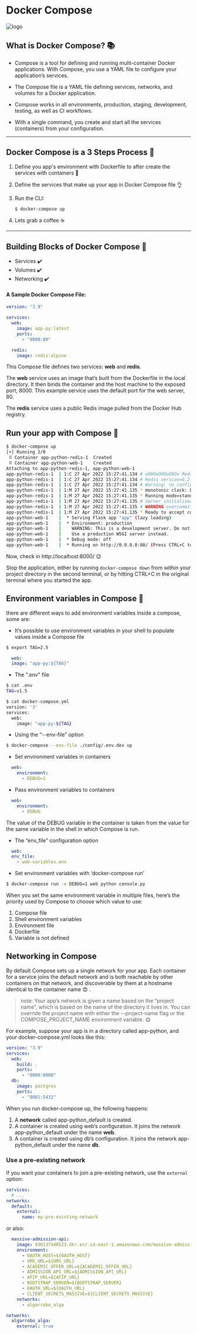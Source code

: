# Docker Compose 

![logo](docker-compose-logo2.png)
## What is Docker Compose? :books:

 - Compose is a tool for defining and running multi-container Docker applications. With Compose, you use a YAML file to configure your application’s services.  

 - The Compose file is a YAML file defining services, networks, and volumes for a Docker application.

 - Compose works in all environments, production, staging, development, testing, as well as CI workflows.

 - With a single command, you create and start all the services (containers) from your configuration.

---

## Docker Compose is a 3 Steps Process :trident:

1. Define you app's environment with Dockerfile to after create the services with containers :whale:

2. Define the services that make up your app in Docker Compose file :ok_hand:

3. Run the CLI:
    
    ```bash
    $ docker-compose up
    ```

4. Lets grab a coffee :coffee:  

---
## Building Blocks of Docker Compose :whale:

- Services :heavy_check_mark:
- Volumes :heavy_check_mark:
- Networking :heavy_check_mark:

#### A Sample Docker Compose File:

```YAML
version: "3.9"

services:
  web:
    image: app-py:latest
    ports:
      - "8000:80"

  redis:
    image: redis:alpine
```
This Compose file defines two services: **web** and **redis**.

The **web** service uses an image that’s built from the Dockerfile in the local directory.  It then binds the container and the host machine to the exposed port, 8000. This example service uses the default port for the web server, 80.

The **redis** service uses a public Redis image pulled from the Docker Hub registry.

## Run your app with Compose :runner:

```bash
$ docker-compose up                     
[+] Running 2/0
 ⠿ Container app-python-redis-1  Created                                                                                                                                                                                                 0.0s
 ⠿ Container app-python-web-1    Created                                                                                                                                                                                                 0.0s
Attaching to app-python-redis-1, app-python-web-1
app-python-redis-1  | 1:C 27 Apr 2022 15:27:41.134 # oO0OoO0OoO0Oo Redis is starting oO0OoO0OoO0Oo
app-python-redis-1  | 1:C 27 Apr 2022 15:27:41.134 # Redis version=6.2.6, bits=64, commit=00000000, modified=0, pid=1, just started
app-python-redis-1  | 1:C 27 Apr 2022 15:27:41.134 # Warning: no config file specified, using the default config. In order to specify a config file use redis-server /path/to/redis.conf
app-python-redis-1  | 1:M 27 Apr 2022 15:27:41.135 * monotonic clock: POSIX clock_gettime
app-python-redis-1  | 1:M 27 Apr 2022 15:27:41.135 * Running mode=standalone, port=6379.
app-python-redis-1  | 1:M 27 Apr 2022 15:27:41.135 # Server initialized
app-python-redis-1  | 1:M 27 Apr 2022 15:27:41.135 # WARNING overcommit_memory is set to 0! Background save may fail under low memory condition. To fix this issue add 'vm.overcommit_memory = 1' to /etc/sysctl.conf and then reboot or run the command 'sysctl vm.overcommit_memory=1' for this to take effect.
app-python-redis-1  | 1:M 27 Apr 2022 15:27:41.135 * Ready to accept connections
app-python-web-1    |  * Serving Flask app "app" (lazy loading)
app-python-web-1    |  * Environment: production
app-python-web-1    |    WARNING: This is a development server. Do not use it in a production deployment.
app-python-web-1    |    Use a production WSGI server instead.
app-python-web-1    |  * Debug mode: off
app-python-web-1    |  * Running on http://0.0.0.0:80/ (Press CTRL+C to quit)

```

Now, check in http://localhost:8000/ :wink:

Stop the application, either by running `docker-compose down` from within your project directory in the second terminal, or by hitting CTRL+C in the original terminal where you started the app.

## Environment variables in Compose :eyes:

there are different ways to add environment variables inside a compose, some are:

- It’s possible to use environment variables in your shell to populate values inside a Compose file

```bash
$ export TAG=2.5
```

```YAML
  web:
  image: "app-py:${TAG}"
```
- The ".env" file

```bash
$ cat .env
TAG=v1.5

$ cat docker-compose.yml
version: '3'
services:
  web:
    image: "app-py:${TAG}
```
- Using the “--env-file” option

```bash
$ docker-compose --env-file ./config/.env.dev up 
```
- Set environment variables in containers

```YAML
  web:
    environment:
      - DEBUG=1
```

- Pass environment variables to containers

```YAML
  web:
    environment:
      - DEBUG
```
The value of the DEBUG variable in the container is taken from the value for the same variable in the shell in which Compose is run.

- The “env_file” configuration option

```YAML
  web:
  env_file:
    - web-variables.env
```
- Set environment variables with ‘docker-compose run’

```bash
$ docker-compose run -e DEBUG=1 web python console.py
```

When you set the same environment variable in multiple files, here’s the priority used by Compose to choose which value to use:

1. Compose file
2. Shell environment variables
3. Environment file
4. Dockerfile
5. Variable is not defined

## Networking in Compose

By default Compose sets up a single network for your app. Each container for a service joins the default network and is both reachable by other containers on that network, and discoverable by them at a hostname identical to the container name :heart_eyes: .

>note: Your app’s network is given a name based on the “project name”, which is based on the name of the directory it lives in. You can override the project name with either the --project-name flag or the COMPOSE_PROJECT_NAME environment variable. :yum:


For example, suppose your app is in a directory called app-python, and your docker-compose.yml looks like this:

```YAML
version: "3.9"
services:
  web:
    build: .
    ports:
      - "8000:8000"
  db:
    image: postgres
    ports:
      - "8001:5432"
```
When you run docker-compose up, the following happens:

1. A **network** called app-python_default is created.
2. A container is created using web’s configuration. It joins the network app-python_default under the name **web**.
3. A container is created using db’s configuration. It joins the network app-python_default under the name **db**.

### Use a pre-existing network 

If you want your containers to join a pre-existing network, use the `external` option:

```YAML
services:
  # ...
networks:
  default:
    external:
      name: my-pre-existing-network
```
or also:

```YAML
  massive-admission-api:
    image: 930137440523.dkr.ecr.sa-east-1.amazonaws.com/massive-admission-api:latest
    environment:
      - OAUTH_HOST=${OAUTH_HOST}
      - UMS_URL=${UMS_URL}
      - ACADEMIC_OFFER_URL=${ACADEMIC_OFFER_URL}
      - ADMISSION_API_URL=${ADMISSION_API_URL}
      - AFIP_URL=${AFIP_URL}
      - BOOTSTRAP_SERVER=${BOOTSTRAP_SERVER}
      - OAUTH_URL=${OAUTH_URL}
      - CLIENT_SECRETS_MASSIVE=${CLIENT_SECRETS_MASSIVE}
    networks:
      - algarrobo_alga

networks:
  algarrobo_alga:
    external: true
```